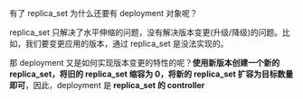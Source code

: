 有了 replica_set 为什么还要有 deployment 对象呢？

replica_set 只解决了水平伸缩的问题，没有解决版本变更(升级/降级)的问题。比如，我们要变更应用的版本，通过 replica_set 是没法实现的。

那 deployment 又是如何实现版本变更的特性的呢？**使用新版本创建一个新的 replica_set，将旧的 replica_set 缩容为 0，将新的 replica_set
扩容为目标数量即可**，因此，deployment 是 **replica_set 的 controller**

